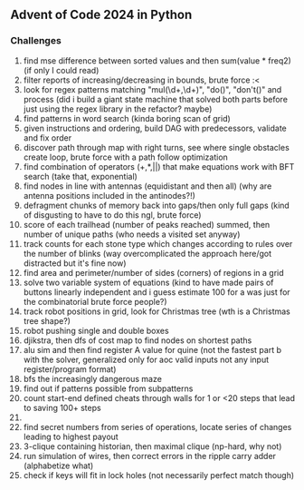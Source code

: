 ## Advent of Code 2024 in Python

### Challenges
1. find mse difference between sorted values and then sum(value * freq2) (if only I could read)
2. filter reports of increasing/decreasing in bounds, brute force :<
3. look for regex patterns matching "mul\(\d+,\d+\)", "do\(\)", "don't\(\)" and process (did i build a giant state machine that solved both parts before just using the regex library in the refactor? maybe)
4. find patterns in word search (kinda boring scan of grid)
5. given instructions and ordering, build DAG with predecessors, validate and fix order
6. discover path through map with right turns, see where single obstacles create loop, brute force with a path follow optimization
7. find combination of operators (+,*,||) that make equations work with BFT search (take that, exponential)
8. find nodes in line with antennas (equidistant and then all) (why are antenna positions included in the antinodes?!)
9. defragment chunks of memory back into gaps/then only full gaps (kind of disgusting to have to do this ngl, brute force)
10. score of each trailhead (number of peaks reached) summed, then number of unique paths (who needs a visited set anyway)
11. track counts for each stone type which changes according to rules over the number of blinks (way overcomplicated the approach here/got distracted but it's fine now)
12. find area and perimeter/number of sides (corners) of regions in a grid
13. solve two variable system of equations (kind to have made pairs of buttons linearly independent and i guess estimate 100 for a was just for the combinatorial brute force people?)
14. track robot positions in grid, look for Christmas tree (wth is a Christmas tree shape?)
15. robot pushing single and double boxes
16. djikstra, then dfs of cost map to find nodes on shortest paths
17. alu sim and then find register A value for quine (not the fastest part b with the solver, generalized only for aoc valid inputs not any input register/program format)
18. bfs the increasingly dangerous maze
19. find out if patterns possible from subpatterns 
20. count start-end defined cheats through walls for 1 or <20 steps that lead to saving 100+ steps
21. 
22. find secret numbers from series of operations, locate series of changes leading to highest payout
23. 3-clique containing historian, then maximal clique (np-hard, why not)
24. run simulation of wires, then correct errors in the ripple carry adder (alphabetize what)
25. check if keys will fit in lock holes (not necessarily perfect match though)


